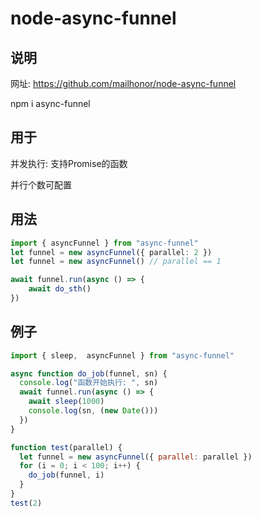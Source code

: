 # node-async-funnel

## 说明

网址: https://github.com/mailhonor/node-async-funnel

npm i async-funnel

## 用于

并发执行: 支持Promise的函数

并行个数可配置

## 用法

```ts
import { asyncFunnel } from "async-funnel"
let funnel = new asyncFunnel({ parallel: 2 })
let funnel = new asyncFunnel() // parallel == 1

await funnel.run(async () => {
    await do_sth()
})

```

## 例子

```js
import { sleep,  asyncFunnel } from "async-funnel"

async function do_job(funnel, sn) {
  console.log("函数开始执行: ", sn)
  await funnel.run(async () => {
    await sleep(1000)
    console.log(sn, (new Date()))
  })
}

function test(parallel) {
  let funnel = new asyncFunnel({ parallel: parallel })
  for (i = 0; i < 100; i++) {
    do_job(funnel, i)
  }
}
test(2)
```
